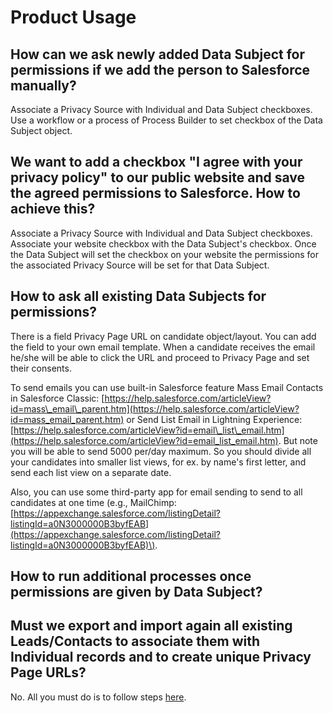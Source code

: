 # Product Usage

## How can we ask newly added Data Subject for permissions if we add the person to Salesforce manually?

Associate a Privacy Source with Individual and Data Subject checkboxes. Use a workflow or a process of Process Builder to set checkbox of the Data Subject object.

## We want to add a checkbox "I agree with your privacy policy" to our public website and save the agreed permissions to Salesforce. How to achieve this?

Associate a Privacy Source with Individual and Data Subject checkboxes. Associate your website checkbox with the Data Subject's checkbox. Once the Data Subject will set the checkbox on your website the permissions for the associated Privacy Source will be set for that Data Subject.

## How to ask all existing Data Subjects for permissions?

There is a field Privacy Page URL on candidate object/layout. You can add the field to your own email template. When a candidate receives the email he/she will be able to click the URL and proceed to Privacy Page and set their consents. 

To send emails you can use built-in Salesforce feature Mass Email Contacts in Salesforce Classic: [https://help.salesforce.com/articleView?id=mass\_email\_parent.htm](https://help.salesforce.com/articleView?id=mass_email_parent.htm) or Send List Email in Lightning Experience: [https://help.salesforce.com/articleView?id=email\_list\_email.htm](https://help.salesforce.com/articleView?id=email_list_email.htm). But note you will be able to send 5000 per/day maximum. So you should divide all your candidates into smaller list views, for ex. by name's first letter, and send each list view on a separate date. 

Also, you can use some third-party app for email sending to send to all candidates at one time \(e.g., MailChimp: [https://appexchange.salesforce.com/listingDetail?listingId=a0N3000000B3byfEAB](https://appexchange.salesforce.com/listingDetail?listingId=a0N3000000B3byfEAB)\).

## How to run additional processes once permissions are given by Data Subject?

## Must we export and import again all existing Leads/Contacts to associate them with Individual records and to create unique Privacy Page URLs?

No. All you must do is to follow steps [here](../installation.md#prepare-leads-contacts-or-person-accounts).


